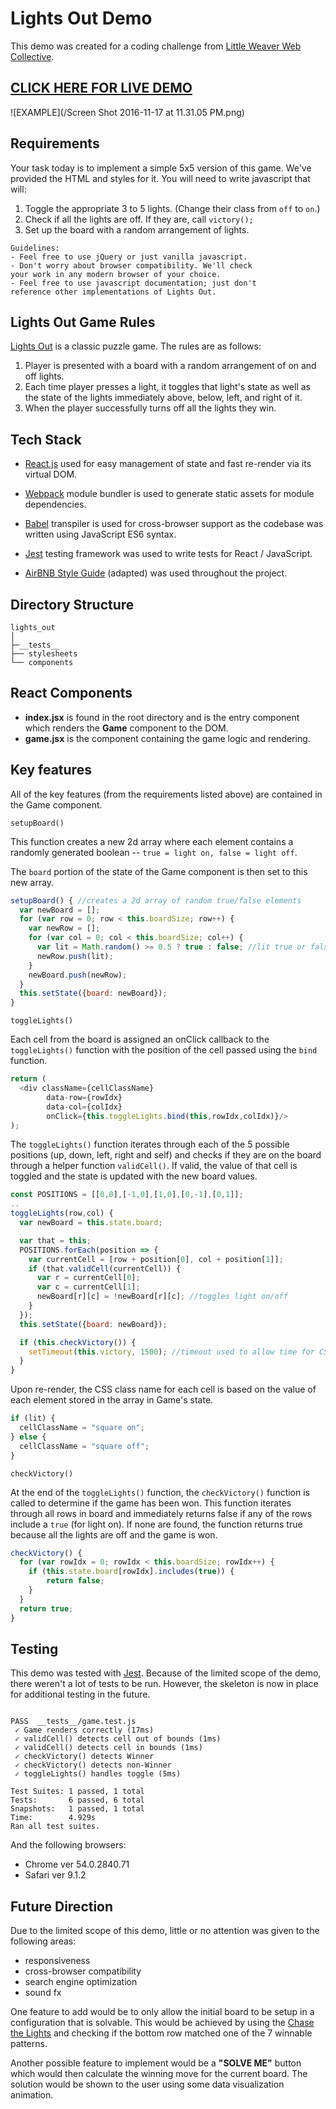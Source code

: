 # Lights Out Demo
This demo was created for a coding challenge from [Little Weaver Web Collective](https://littleweaverweb.com/).


## [CLICK HERE FOR LIVE DEMO](https://eihcir0.github.io/lights_out/)


![EXAMPLE](/Screen Shot 2016-11-17 at 11.31.05 PM.png)


## Requirements


Your task today is to implement a simple 5x5 version of
this game. We've provided the HTML and styles for it.
You will need to write javascript that will:
1. Toggle the appropriate 3 to 5 lights. (Change their class
 from `off` to `on`.)
2. Check if all the lights are off. If they are, call
 `victory();`
3. Set up the board with a random arrangement of lights.

```
Guidelines:
- Feel free to use jQuery or just vanilla javascript.
- Don't worry about browser compatibility. We'll check
your work in any modern browser of your choice.
- Feel free to use javascript documentation; just don't
reference other implementations of Lights Out.
```

## Lights Out Game Rules
 [Lights Out](https://en.wikipedia.org/wiki/Lights_Out_%28game%29) is a classic puzzle game.  The rules are as follows:

  1. Player is presented with a board with a random
    arrangement of on and off lights.
  2. Each time player presses a light, it toggles that
    light's state as well as the state of the lights
    immediately above, below, left, and right of it.
  3. When the player successfully turns off all the lights
    they win.

## Tech Stack

- [React.js](https://github.com/facebook/react) used for easy management of state and fast re-render via its virtual DOM.

- [Webpack](https://github.com/webpack) module bundler is used to generate static assets for module dependencies.  

- [Babel](https://github.com/babel/babel) transpiler is used for cross-browser support as the codebase was written using JavaScript ES6 syntax.

- [Jest](https://github.com/facebook/jest) testing framework was used to write tests for React / JavaScript.

- [AirBNB Style Guide](https://github.com/airbnb/javascript) (adapted) was used throughout the project.

## Directory Structure
```
lights_out
│
├─__tests__
├── stylesheets
└── components
```

## React Components
- **index.jsx** is found in the root directory and is the entry component which renders the **Game** component to the DOM.
- **game.jsx** is the component containing the game logic and rendering.


## Key features
All of the key features (from the requirements listed above) are contained in the Game component.

`setupBoard()`

This function creates a new 2d array where each element contains a randomly generated boolean -- `true = light on, false = light off`.  

The `board` portion of the state of the Game component is then set to this new array.

```js
setupBoard() { //creates a 2d array of random true/false elements
  var newBoard = [];
  for (var row = 0; row < this.boardSize; row++) {
    var newRow = [];
    for (var col = 0; col < this.boardSize; col++) {
      var lit = Math.random() >= 0.5 ? true : false; //lit true or false randomly assigned
      newRow.push(lit);
    }
    newBoard.push(newRow);
  }
  this.setState({board: newBoard});
}
```


`toggleLights()`  

Each cell from the board is assigned an onClick callback to the `toggleLights()` function with the position of the cell passed using the `bind` function.
```js
return (
  <div className={cellClassName}
        data-row={rowIdx}
        data-col={colIdx}
        onClick={this.toggleLights.bind(this,rowIdx,colIdx)}/>
);
```
The `toggleLights()` function iterates through each of the 5 possible positions (up, down, left, right and self) and checks if they are on the board through a helper function `validCell()`.  If valid, the value of that cell is toggled and the state is updated with the new board values.  


```js
const POSITIONS = [[0,0],[-1,0],[1,0],[0,-1],[0,1]];
..
toggleLights(row,col) {
  var newBoard = this.state.board;

  var that = this;
  POSITIONS.forEach(position => {
    var currentCell = [row + position[0], col + position[1]];
    if (that.validCell(currentCell)) {
      var r = currentCell[0];
      var c = currentCell[1];
      newBoard[r][c] = !newBoard[r][c]; //toggles light on/off
    }
  });
  this.setState({board: newBoard});

  if (this.checkVictory()) {
    setTimeout(this.victory, 1500); //timeout used to allow time for CSS transition to show all lights off on board
  }
}

```
Upon re-render, the CSS class name for each cell is based on the value of each element stored in the array in Game's state.

```js
if (lit) {
  cellClassName = "square on";
} else {
  cellClassName = "square off";
}

```

`checkVictory()`

At the end of the `toggleLights()` function, the `checkVictory()` function is called to determine if the game has been won.  This function iterates through all rows in board and immediately returns false if any of the rows include a `true` (for light on).  If none are found, the function returns true because all the lights are off and the game is won.

```js
checkVictory() {
  for (var rowIdx = 0; rowIdx < this.boardSize; rowIdx++) {
    if (this.state.board[rowIdx].includes(true)) {
        return false;
    }
  }
  return true;
}
```

## Testing

This demo was tested with [Jest](https://github.com/facebook/jest).  Because of the limited scope of the demo, there weren't a lot of tests to be run.  However, the skeleton is now in place for additional testing in the future.


```

PASS  __tests__/game.test.js
 ✓ Game renders correctly (17ms)
 ✓ validCell() detects cell out of bounds (1ms)
 ✓ validCell() detects cell in bounds (1ms)
 ✓ checkVictory() detects Winner
 ✓ checkVictory() detects non-Winner
 ✓ toggleLights() handles toggle (5ms)

Test Suites: 1 passed, 1 total
Tests:       6 passed, 6 total
Snapshots:   1 passed, 1 total
Time:        4.929s
Ran all test suites.
```

And the following browsers:
  - Chrome ver 54.0.2840.71
  - Safari ver 9.1.2


## Future Direction

Due to the limited scope of this demo, little or no attention was given to the following areas:

- responsiveness
- cross-browser compatibility
- search engine optimization
- sound fx

One feature to add would be to only allow the initial board to be setup in a configuration that is solvable.  This would be achieved by using the [Chase the Lights](http://www.logicgamesonline.com/lightsout/tutorial.html) and checking if the bottom row matched one of the 7 winnable patterns.

Another possible feature to implement would be a **"SOLVE ME"** button which would then calculate the winning move for the current board.  The solution would be shown to the user using some data visualization animation.

